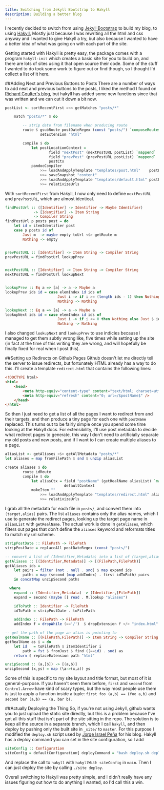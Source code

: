```yaml
---
title: Switching from Jekyll Bootstrap to Hakyll
description: Building a better blog
---
```


I recently decided to switch from using [Jekyll Bootstrap](http://jekyllbootstrap.com/) to build my blog, to using [Hakyll.](http://jaspervdj.be/hakyll/index.html) Mostly just because I was rewriting all the html and css anyway and I wanted to give Hakyll a try, but also because I wanted to have a better idea of what was going on with each part of the site.

Getting started with Hakyll is pretty easy, the package comes with a program `hakyll-init` which creates a basic site for you to build on, and there are lots of sites using it that open source their code. Some of the stuff I wanted to do took some work to figure out or find though, so I thought I'd collect a list of it here.

##Adding Next and Previous Buttons to Posts
There are a number of ways to add next and previous buttons to the posts, I liked the method I found on [Richard Goulter's blog](https://github.com/rgoulter/my-hakyll-blog/blob/master/site.hs), but hakyll has added some new functions since that was written and we can cut it down a bit now.

```haskell
postList <- sortRecentFirst =<< getMatches "posts/*"

    match "posts/*" $ do

        -- strip date from filename when producing route
        route $ gsubRoute postDateRegex (const "posts/") `composeRoutes`
                setExtension "html"

        compile $ do
            let postLocationContext =
                    field "nextPost" (nextPostURL postList) `mappend`
                    field "prevPost" (prevPostURL postList) `mappend`
                    postCtx
            pandocCompiler
                >>= loadAndApplyTemplate "templates/post.html"    postLocationContext
                >>= saveSnapshot "content"
                >>= loadAndApplyTemplate "templates/default.html" postLocationContext
                >>= relativizeUrls
```

With `sortRecentFirst` from Hakyll, I now only need to define `nextPostURL` and `prevPostURL`, which are almost identical.

```haskell
findPostUrl :: ([Identifier] -> Identifier -> Maybe Identifier)
             -> [Identifier] -> Item String
             -> Compiler String
findPostUrl p posts post = do
    let id = itemIdentifier post
    case p posts id of
        Just m  -> maybe empty toUrl <$> getRoute m
        Nothing -> empty


prevPostURL :: [Identifier] -> Item String -> Compiler String
prevPostURL = findPostUrl lookupPrev


nextPostURL :: [Identifier] -> Item String -> Compiler String
nextPostURL = findPostUrl lookupNext


lookupPrev :: Eq a => [a] -> a -> Maybe a
lookupPrev ids id = case elemIndex id ids of
                        Just i -> if i >= (length ids - 1) then Nothing else Just $ ids!!(i+1)
                        Nothing -> Nothing

lookupNext :: Eq a => [a] -> a -> Maybe a
lookupNext ids id = case elemIndex id ids of
                        Just i -> if i <= 0 then Nothing else Just $ ids!!(i-1)
                        Nothing -> Nothing
```

I also changed `lookupNext` and `lookupPrev` to use indicies because I managed to get them subtly wrong like, five times while setting up the site (in fact at the time of this writing they are wrong, and will hopefully be finally fixed for real when I post this).

##Setting up Redirects on Github Pages
Github doesn't let me directly tell the server to issue redirects, but fortunately HTML already has a way to do this. I'll create a template `redirect.html` that contains the following lines:

```html
<!DOCTYPE html>
<html>
    <head>
        <meta http-equiv="content-type" content="text/html; charset=utf-8" />
        <meta http-equiv="refresh" content="0; url=/$postName$" />
    </head>
</html>
```

So then I just need to get a list of all the pages I want to redirect from and their targets, and then produce a tiny page for each one with `postName` replaced. This turns out to be fairly simple once you spend some time looking at the Hakyll docs. For extensibility, I'll use post metadata to decide what redirect pages to generate, this way I don't need to artificially separate my old posts and new posts, and if I want to I can create multiple aliases to a page.


```haskell
aliasList <- getAliases <$> getAllMetadata "posts/*"
let aliases = map fromFilePath $ snd $ unzip aliasList

create aliases $ do
        route idRoute
        compile $ do
            let aliasCtx = field "postName" (getRealName aliasList) `mappend`
                           defaultContext
            makeItem ""
                >>= loadAndApplyTemplate "templates/redirect.html" aliasCtx
                >>= relativizeUrls
```

I grab all the metadata for each file in `posts/`, and convert them into `(target,alias)` pairs. The list `aliases` contains only the alias names, which I use to generate the redirect pages, looking up the target page name in `aliasList` with `getRealName`. The actual work is done in `getAliases`, which filters out pages that don't define the `aliases` keyword and reformats titles to match my url scheme.

```haskell
stripPostDate :: FilePath -> FilePath
stripPostDate = replaceAll postDateRegex (const "posts/")

-- convert a list of (Identifier,Metadata) into a list of (target,alias)
getAliases :: [(Identifier,Metadata)] -> [(FilePath,FilePath)]
getAliases ids =
    let pairs = filter (not . null . snd) $ map expand ids
        paths = map (second (map addIndex) . first idToPath) pairs
    in concatMap unzipSecond paths

  where
    expand :: (Identifier,Metadata) -> (Identifier,[FilePath])
    expand = second (maybe [] read . M.lookup "aliases")

    idToPath :: Identifier -> FilePath
    idToPath = stripPostDate . toFilePath

    addIndex :: FilePath -> FilePath
    addIndex f = dropWhile (=='/')  $ dropExtension f </> "index.html"

-- get the path of the page an alias is pointing to
getRealName :: [(FilePath,FilePath)] -> Item String -> Compiler String
getRealName as i = do
    let id   = toFilePath $ itemIdentifier i
        path = fst $ fromJust $ find ((==id) . snd) as
    return $ replaceExtension path "html"

unzipSecond :: (a,[b]) -> [(a,b)]
unzipSecond (x,ys) = map (\a->(x,a)) ys
```

Some of this is specific to my site layout and title format, but most of it is general-purpose. If you haven't seen them before, `first` and `second` from `Control.Arrow` have kind of scary types, but the way most people use them is just to apply a function inside a tuple: `first foo (a,b) == (foo a,b)` and `second bar (a,b) == (a, bar b)`.

##Actually Deploying the Thing
So, if you're not using Jekyll, github wants you to just upload the static site directly, but this is a problem because I've got all this stuff that isn't part of the site sitting in the repo. The solution is to keep all the source in a separate branch, which I call `hakyll`, and then deploy by pushing only the built site in `_site/` to `master`. For this purpose I modified the `deploy.sh` script used by [Jorge Israel Peña](https://github.com/blaenk/blaenk.github.io/blob/source/src/deploy.sh) for his blog. Hakyll has a deploy command you can set in the site configuration, so I add

```haskell
siteConfig :: Configuration
siteConfig = defaultConfiguration{ deployCommand = "bash deploy.sh deploy" }
```

And replace the call to `hakyll` with `hakyllWith siteConfig` in `main`. Then I can just deploy the site by calling `./site deploy`.

Overall switching to Hakyll was pretty simple, and I didn't really have any issues figuring out how to do anything I wanted, so I'd call this a win.
